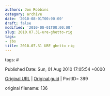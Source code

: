 ```yaml
---
authors: Jon Robbins
category: archive
date: '2010-08-01T00:00:00'
draft: false
modified: '2010-08-01T00:00:00'
slug: 2010.07.31-ure-ghetto-rig
tags:
- jbs
title: 2010.07.31 URE ghetto rig
---
```




 



tags: # 


Published Date: Sun, 01 Aug 2010 17:05:54 +0000 

[Original URL](http://factorq.net/2010/08/01/jeep-escapades-and-damages/dsc09228_1/) | [Original guid](http://factorq.files.wordpress.com/2010/08/dsc09228_1.jpg) | PostID= 389

 original filename: 136